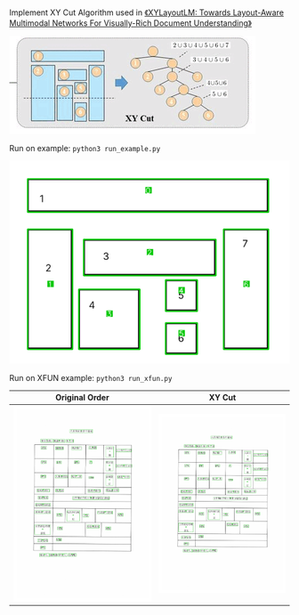 Implement XY Cut Algorithm used in [《XYLayoutLM: Towards Layout-Aware Multimodal Networks For Visually-Rich
Document Understanding》](https://arxiv.org/pdf/2203.06947.pdf)

![xy-cut.gif](./xy-cut.gif)

Run on example: `python3 run_example.py`

![./xy_cut_result.png](./xy_cut_result.png)

Run on XFUN example: `python3 run_xfun.py`

| Original Order                          | XY Cut                             |
| --------------------------------------- | ---------------------------------- |
| ![original](./zh_train_51_original.jpg) | ![xycut](./zh_train_51_result.jpg) |
